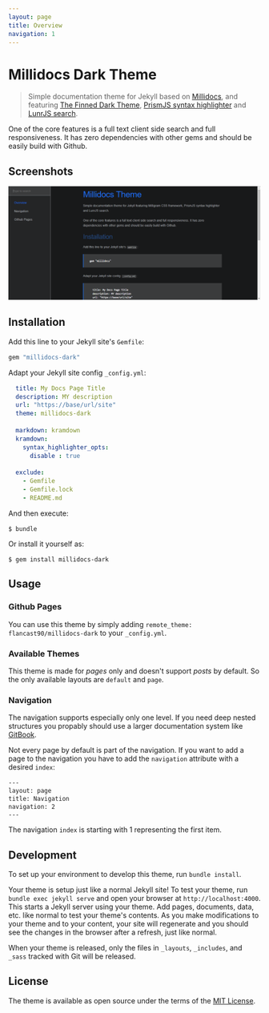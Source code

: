 ```yaml
---
layout: page
title: Overview
navigation: 1
---
```


# Millidocs Dark Theme
> Simple documentation theme for Jekyll based on [Millidocs](https://github.com/alexander-heimbuch/millidocs), and featuring [The Finned Dark Theme](https://finned.tech), [PrismJS syntax highlighter](http://prismjs.com/) and [LunrJS search](https://lunrjs.com/).

One of the core features is a full text client side search and full responsiveness. It has zero dependencies with other gems and should be easily build with Github.


## Screenshots

![screenshot](/thumbnail.PNG)


## Installation

Add this line to your Jekyll site's `Gemfile`:

```ruby
gem "millidocs-dark"
```

Adapt your Jekyll site config `_config.yml`:

```yaml
  title: My Docs Page Title
  description: MY description
  url: "https://base/url/site"
  theme: millidocs-dark

  markdown: kramdown
  kramdown:
    syntax_highlighter_opts:
      disable : true

  exclude:
    - Gemfile
    - Gemfile.lock
    - README.md
```

And then execute:

    $ bundle

Or install it yourself as:

    $ gem install millidocs-dark


## Usage

### Github Pages

You can use this theme by simply adding `remote_theme: flancast90/millidocs-dark` to your `_config.yml`.

### Available Themes

This theme is made for _pages_ only and doesn't support _posts_ by default. So the only available layouts are `default` and `page`.

### Navigation

The navigation supports especially only one level. If you need deep nested structures you propably should use a larger documentation system like [GitBook](https://www.gitbook.com/).

Not every page by default is part of the navigation. If you want to add a page to the navigation you have to add the `navigation` attribute with a desired `index`:

```
---
layout: page
title: Navigation
navigation: 2
---
```

The navigation `index` is starting with 1 representing the first item. 


## Development

To set up your environment to develop this theme, run `bundle install`.

Your theme is setup just like a normal Jekyll site! To test your theme, run `bundle exec jekyll serve` and open your browser at `http://localhost:4000`. This starts a Jekyll server using your theme. Add pages, documents, data, etc. like normal to test your theme's contents. As you make modifications to your theme and to your content, your site will regenerate and you should see the changes in the browser after a refresh, just like normal.

When your theme is released, only the files in `_layouts`, `_includes`, and `_sass` tracked with Git will be released.

## License

The theme is available as open source under the terms of the [MIT License](https://opensource.org/licenses/MIT).
